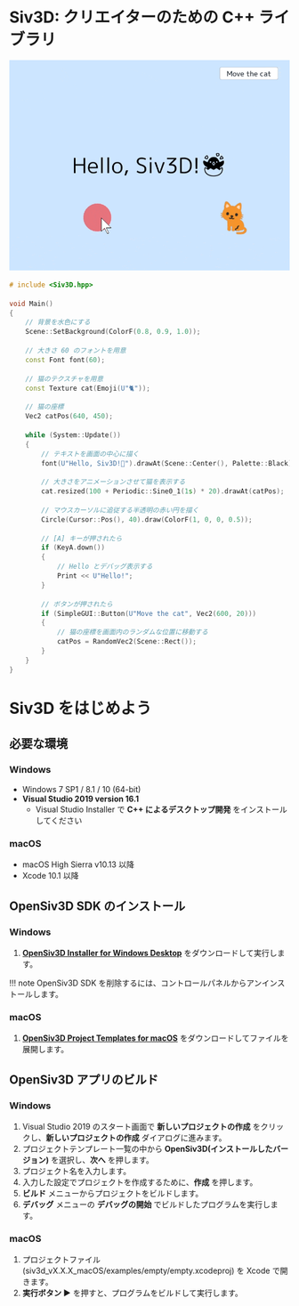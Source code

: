 
# Siv3D: クリエイターのための C++ ライブラリ

![](images/demo.gif)

```C++
# include <Siv3D.hpp>

void Main()
{
	// 背景を水色にする
	Scene::SetBackground(ColorF(0.8, 0.9, 1.0));

	// 大きさ 60 のフォントを用意
	const Font font(60);

	// 猫のテクスチャを用意
	const Texture cat(Emoji(U"🐈"));

	// 猫の座標
	Vec2 catPos(640, 450);

	while (System::Update())
	{
		// テキストを画面の中心に描く
		font(U"Hello, Siv3D!🐣").drawAt(Scene::Center(), Palette::Black);

		// 大きさをアニメーションさせて猫を表示する
		cat.resized(100 + Periodic::Sine0_1(1s) * 20).drawAt(catPos);

		// マウスカーソルに追従する半透明の赤い円を描く
		Circle(Cursor::Pos(), 40).draw(ColorF(1, 0, 0, 0.5));

		// [A] キーが押されたら
		if (KeyA.down())
		{
			// Hello とデバッグ表示する
			Print << U"Hello!";
		}

		// ボタンが押されたら
		if (SimpleGUI::Button(U"Move the cat", Vec2(600, 20)))
		{
			// 猫の座標を画面内のランダムな位置に移動する
			catPos = RandomVec2(Scene::Rect());
		}
	}
}
```

# Siv3D をはじめよう
## 必要な環境
### Windows
- Windows 7 SP1 / 8.1 / 10 (64-bit)
- **Visual Studio 2019 version 16.1**
    - Visual Studio Installer で **C++ によるデスクトップ開発** をインストールしてください

### macOS
- macOS High Sierra v10.13 以降
- Xcode 10.1 以降

## OpenSiv3D SDK のインストール
### Windows
1. **[OpenSiv3D Installer for Windows Desktop](#)** をダウンロードして実行します。

!!! note
    OpenSiv3D SDK を削除するには、コントロールパネルからアンインストールします。

### macOS
1. **[OpenSiv3D Project Templates for macOS](#)** をダウンロードしてファイルを展開します。


## OpenSiv3D アプリのビルド
### Windows
1. Visual Studio 2019 のスタート画面で **新しいプロジェクトの作成** をクリックし、**新しいプロジェクトの作成** ダイアログに進みます。
2. プロジェクトテンプレート一覧の中から **OpenSiv3D(インストールしたバージョン)** を選択し、**次へ** を押します。
3. プロジェクト名を入力します。
4. 入力した設定でプロジェクトを作成するために、**作成** を押します。
5. **ビルド** メニューからプロジェクトをビルドします。
6. **デバッグ** メニューの **デバッグの開始** でビルドしたプログラムを実行します。

### macOS
1. プロジェクトファイル (siv3d_vX.X.X_macOS/examples/empty/empty.xcodeproj) を Xcode で開きます。
2. **実行ボタン ▶️** を押すと、プログラムをビルドして実行します。
